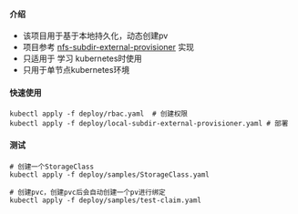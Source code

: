 #### 介绍

- 该项目用于基于本地持久化，动态创建pv
- 项目参考 [nfs-subdir-external-provisioner](https://github.com/kubernetes-sigs/nfs-subdir-external-provisioner) 实现 
- 只适用于 学习 kubernetes时使用
- 只用于单节点kubernetes环境



#### 快速使用

```shell
kubectl apply -f deploy/rbac.yaml  # 创建权限
kubectl apply -f deploy/local-subdir-external-provisioner.yaml # 部署

```



#### 测试

```shell
# 创建一个StorageClass
kubectl apply -f deploy/samples/StorageClass.yaml

# 创建pvc，创建pvc后会自动创建一个pv进行绑定
kubectl apply -f deploy/samples/test-claim.yaml
```









